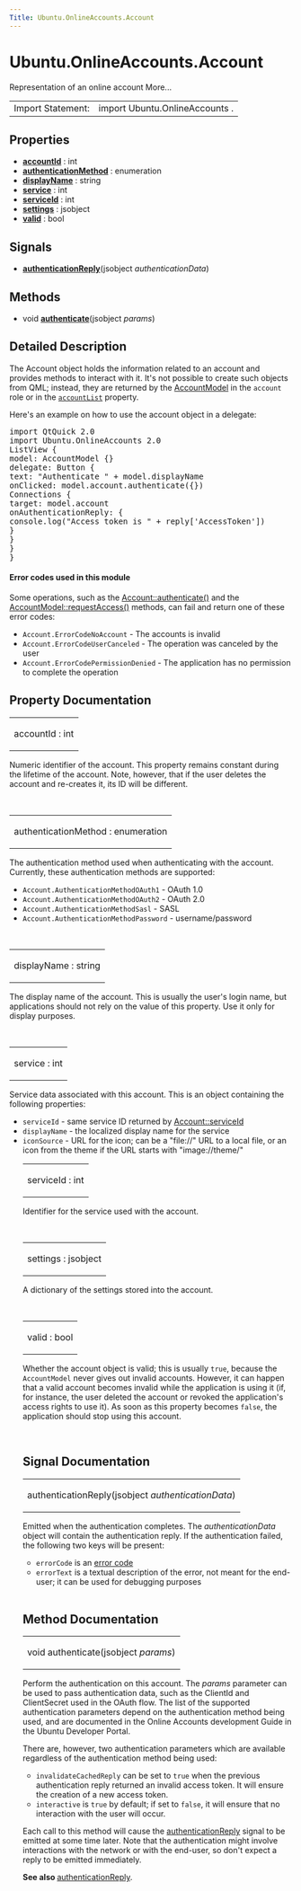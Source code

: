```yaml
---
Title: Ubuntu.OnlineAccounts.Account
---
```


# Ubuntu.OnlineAccounts.Account

<span class="subtitle"></span>
<!-- $$$Account-brief -->
<p>Representation of an online account More...</p>
<!-- @@@Account -->
<table class="alignedsummary">
<tr><td class="memItemLeft rightAlign topAlign"> Import Statement:</td><td class="memItemRight bottomAlign"> import Ubuntu.OnlineAccounts .</td></tr></table><ul>
</ul>
<h2 id="properties">Properties</h2>
<ul>
<li class="fn"><b><b><a href="#accountId-prop">accountId</a></b></b> : int</li>
<li class="fn"><b><b><a href="#authenticationMethod-prop">authenticationMethod</a></b></b> : enumeration</li>
<li class="fn"><b><b><a href="#displayName-prop">displayName</a></b></b> : string</li>
<li class="fn"><b><b><a href="#service-prop">service</a></b></b> : int</li>
<li class="fn"><b><b><a href="#serviceId-prop">serviceId</a></b></b> : int</li>
<li class="fn"><b><b><a href="#settings-prop">settings</a></b></b> : jsobject</li>
<li class="fn"><b><b><a href="#valid-prop">valid</a></b></b> : bool</li>
</ul>
<h2 id="signals">Signals</h2>
<ul>
<li class="fn"><b><b><a href="#authenticationReply-signal">authenticationReply</a></b></b>(jsobject <i>authenticationData</i>)</li>
</ul>
<h2 id="methods">Methods</h2>
<ul>
<li class="fn">void <b><b><a href="#authenticate-method">authenticate</a></b></b>(jsobject <i>params</i>)</li>
</ul>
<!-- $$$Account-description -->
<h2 id="details">Detailed Description</h2>
</p>
<p>The Account object holds the information related to an account and provides methods to interact with it. It's not possible to create such objects from QML; instead, they are returned by the <a href="Ubuntu.OnlineAccounts.AccountModel.md">AccountModel</a> in the <code>account</code> role or in the <a href="Ubuntu.OnlineAccounts.AccountModel.md#accountList-prop"> <code>accountList</code></a> property.</p>
<p>Here's an example on how to use the account object in a delegate:</p>
<pre class="qml">import QtQuick 2.0
import Ubuntu.OnlineAccounts 2.0
<span class="type">ListView</span> {
<span class="name">model</span>: <span class="name">AccountModel</span> {}
<span class="name">delegate</span>: <span class="name">Button</span> {
<span class="name">text</span>: <span class="string">&quot;Authenticate &quot;</span> <span class="operator">+</span> <span class="name">model</span>.<span class="name">displayName</span>
<span class="name">onClicked</span>: <span class="name">model</span>.<span class="name">account</span>.<span class="name">authenticate</span>({})
<span class="type">Connections</span> {
<span class="name">target</span>: <span class="name">model</span>.<span class="name">account</span>
<span class="name">onAuthenticationReply</span>: {
<span class="name">console</span>.<span class="name">log</span>(<span class="string">&quot;Access token is &quot;</span> <span class="operator">+</span> <span class="name">reply</span>[<span class="string">'AccessToken'</span>])
}
}
}
}</pre>
<h4 >Error codes used in this module</h4>
<p>Some operations, such as the <a href="#authenticate-method">Account::authenticate()</a> and the <a href="Ubuntu.OnlineAccounts.AccountModel.md#requestAccess-method">AccountModel::requestAccess()</a> methods, can fail and return one of these error codes:</p>
<ul>
<li><code>Account.ErrorCodeNoAccount</code> - The accounts is invalid</li>
<li><code>Account.ErrorCodeUserCanceled</code> - The operation was canceled by the user</li>
<li><code>Account.ErrorCodePermissionDenied</code> - The application has no permission to complete the operation</li>
</ul>
<!-- @@@Account -->
<h2>Property Documentation</h2>
<!-- $$$accountId -->
<table class="qmlname"><tr valign="top" id="accountId-prop"><td class="tblQmlPropNode"><p><span class="name">accountId</span> : <span class="type">int</span></p></td></tr></table><p>Numeric identifier of the account. This property remains constant during the lifetime of the account. Note, however, that if the user deletes the account and re-creates it, its ID will be different.</p>
<!-- @@@accountId -->
<br/>
<!-- $$$authenticationMethod -->
<table class="qmlname"><tr valign="top" id="authenticationMethod-prop"><td class="tblQmlPropNode"><p><span class="name">authenticationMethod</span> : <span class="type">enumeration</span></p></td></tr></table><p>The authentication method used when authenticating with the account. Currently, these authentication methods are supported:</p>
<ul>
<li><code>Account.AuthenticationMethodOAuth1</code> - OAuth 1.0</li>
<li><code>Account.AuthenticationMethodOAuth2</code> - OAuth 2.0</li>
<li><code>Account.AuthenticationMethodSasl</code> - SASL</li>
<li><code>Account.AuthenticationMethodPassword</code> - username/password</li>
</ul>
<!-- @@@authenticationMethod -->
<br/>
<!-- $$$displayName -->
<table class="qmlname"><tr valign="top" id="displayName-prop"><td class="tblQmlPropNode"><p><span class="name">displayName</span> : <span class="type">string</span></p></td></tr></table><p>The display name of the account. This is usually the user's login name, but applications should not rely on the value of this property. Use it only for display purposes.</p>
<!-- @@@displayName -->
<br/>
<!-- $$$service -->
<table class="qmlname"><tr valign="top" id="service-prop"><td class="tblQmlPropNode"><p><span class="name">service</span> : <span class="type">int</span></p></td></tr></table><p>Service data associated with this account. This is an object containing the following properties:</p>
<ul>
<li><code>serviceId</code> - same service ID returned by <a href="#serviceId-prop">Account::serviceId</a></li>
<li><code>displayName</code> - the localized display name for the service</li>
<li><code>iconSource</code> - URL for the icon; can be a &quot;file://&quot; URL to a local file, or an icon from the theme if the URL starts with &quot;image://theme/&quot;<!-- @@@service -->
<br/>
<!-- $$$serviceId -->
<table class="qmlname"><tr valign="top" id="serviceId-prop"><td class="tblQmlPropNode"><p><span class="name">serviceId</span> : <span class="type">int</span></p></td></tr></table><p>Identifier for the service used with the account.</p>
<!-- @@@serviceId -->
<br/>
<!-- $$$settings -->
<table class="qmlname"><tr valign="top" id="settings-prop"><td class="tblQmlPropNode"><p><span class="name">settings</span> : <span class="type">jsobject</span></p></td></tr></table><p>A dictionary of the settings stored into the account.</p>
<!-- @@@settings -->
<br/>
<!-- $$$valid -->
<table class="qmlname"><tr valign="top" id="valid-prop"><td class="tblQmlPropNode"><p><span class="name">valid</span> : <span class="type">bool</span></p></td></tr></table><p>Whether the account object is valid; this is usually <code>true</code>, because the <code>AccountModel</code> never gives out invalid accounts. However, it can happen that a valid account becomes invalid while the application is using it (if, for instance, the user deleted the account or revoked the application's access rights to use it). As soon as this property becomes <code>false</code>, the application should stop using this account.</p>
<!-- @@@valid -->
<br/>
<h2>Signal Documentation</h2>
<!-- $$$authenticationReply -->
<table class="qmlname"><tr valign="top" id="authenticationReply-signal"><td class="tblQmlFuncNode"><p><span class="name">authenticationReply</span>(<span class="type">jsobject</span><i> authenticationData</i>)</p></td></tr></table><p>Emitted when the authentication completes. The <i>authenticationData</i> object will contain the authentication reply. If the authentication failed, the following two keys will be present:</p>
<ul>
<li><code>errorCode</code> is an <a href="#errorcode">error code</a></li>
<li><code>errorText</code> is a textual description of the error, not meant for the end-user; it can be used for debugging purposes</li>
</ul>
<!-- @@@authenticationReply -->
<br/>
<h2>Method Documentation</h2>
<!-- $$$authenticate -->
<table class="qmlname"><tr valign="top" id="authenticate-method"><td class="tblQmlFuncNode"><p><span class="type">void</span> <span class="name">authenticate</span>(<span class="type">jsobject</span><i> params</i>)</p></td></tr></table><p>Perform the authentication on this account. The <i>params</i> parameter can be used to pass authentication data, such as the ClientId and ClientSecret used in the OAuth flow. The list of the supported authentication parameters depend on the authentication method being used, and are documented in the Online Accounts development Guide in the Ubuntu Developer Portal.</p>
<p>There are, however, two authentication parameters which are available regardless of the authentication method being used:</p>
<ul>
<li><code>invalidateCachedReply</code> can be set to <code>true</code> when the previous authentication reply returned an invalid access token. It will ensure the creation of a new access token.</li>
<li><code>interactive</code> is <code>true</code> by default; if set to <code>false</code>, it will ensure that no interaction with the user will occur.</li>
</ul>
<p>Each call to this method will cause the <a href="#authenticationReply-signal">authenticationReply</a> signal to be emitted at some time later. Note that the authentication might involve interactions with the network or with the end-user, so don't expect a reply to be emitted immediately.</p>
<p><b>See also </b><a href="#authenticationReply-signal">authenticationReply</a>.</p>
<!-- @@@authenticate -->
<br/>
